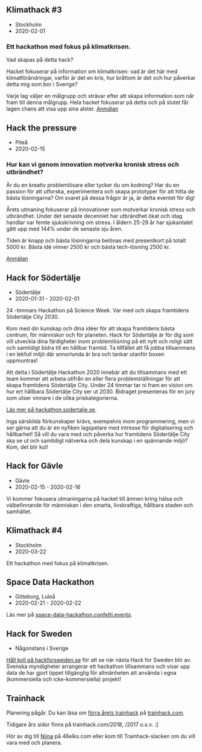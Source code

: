 ## Klimathack #3
* Stockholm
* 2020-02-01

### Ett hackathon med fokus på klimatkrisen.
Vad skapas på detta hack?

Hacket fokuserar på information om klimatkrisen: vad är det här med klimatförändringar, varför är det en kris, hur bråttom är det och hur påverkar detta mig som bor i Sverige?

Varje lag väljer en målgrupp och strävar efter att skapa information som når fram till denna målgrupp. Hela hacket fokuserar på detta och på slutet får lagen chans att visa upp sina alster.
[Anmälan](https://klimathack.se)


## Hack the pressure
* Piteå
* 2020-02-15

### Hur kan vi genom innovation motverka kronisk stress och utbrändhet?
Är du en kreativ problemlösare eller tycker du om kodning? Har du en passion för att utforska, experimentera och skapa prototyper för att hitta de bästa lösningarna? Om svaret på dessa frågor är ja, är detta eventet för dig!</p>

Årets utmaning fokuserar på innovationer som motverkar kronisk stress och utbrändhet. Under det senaste decenniet har utbrändhet ökat och idag handlar var femte sjukskrivning om stress. I åldern 25-29 år har sjukantalet gått upp med 144% under de senaste sju åren.</p>

Tiden är knapp och bästa lösningarna belönas med presentkort på totalt 5000 kr. Bästa idé vinner 2500 kr och bästa tech-lösning 2500 kr.</p>

[Anmälan](https://morehack.se/#/apply)



## Hack for Södertälje
* Södertälje
* 2020-01-31 - 2020-02-01

24 -timmars Hackathon på Science Week. Var med och skapa framtidens Södertälje City 2030.

Kom med din kunskap och dina idéer för att skapa framtidens bästa centrum, för människor och för planeten. Hack for Södertälje är för dig som vill utveckla dina färdigheter inom problemlösning på ett nytt och roligt sätt och samtidigt bidra till en hållbar framtid. Ta tillfället att få jobba tillsammans i en lekfull miljö där annorlunda är bra och tankar utanför boxen uppmuntras!

Att delta i Södertälje Hackathon 2020 innebär att du tillsammans med ett team kommer att arbeta utifrån en eller flera problemställningar för att skapa framtidens Södertälje City. Under 24 timmar tar ni fram en vision om hur ert hållbara Södertälje City ser ut 2030. Bidraget presenteras för en  jury som utser vinnare i de olika priskategorierna.

[Läs mer på hackathon.sodertalje.se](https://hackathon.sodertalje.se/).

Inga särskilda förkunskaper krävs, exempelvis inom programmering, men vi ser gärna att du är en nyfiken lagspelare med intresse för digitalisering och hållbarhet! Så vill du vara med och påverka hur framtidens Södertälje City ska se ut och samtidigt nätverka och dela kunskap i en spännande miljö? Kom, det blir kul!


## Hack for Gävle
* Gävle
* 2020-02-15 - 2020-02-16

Vi kommer fokusera utmaningarna på hacket till ämnen kring hälsa och välbefinnande för människan i den smarta, livskraftiga, hållbara staden och samhället.


## Klimathack #4
* Stockholm
* 2020-03-22

Ett hackathon med fokus på klimatkrisen. 


## Space Data Hackathon
* Göteborg, Luleå
* 2020-02-21 - 2020-02-22

Läs mer på [space-data-hackathon.confetti.events](https://space-data-hackathon.confetti.events).


## Hack for Sweden
* Någonstans i Sverige

[Håll koll på hackforsweden.se](https://hackforsweden.se) för att se när nästa Hack for Sweden blir av. Svenska myndigheter arrangerar ett hackathon tillsammans och visar upp data de har gjort öppet tillgänglig för allmänheten att använda i egna (kommersiella och icke-kommersiella) projekt!


## Trainhack
Planering pågår. Du kan läsa om [förra årets trainhack](https://trainhack.com) på [trainhack.com]( https://trainhack.com ).

Tidigare års sidor finns på trainhack.com/2018, /2017 o.s.v. :]

Hör av dig till [Niina](mailto:niina@46elks.com) på 46elks.com eller kom till Trainhack-slacken om du vill vara med och planera.
